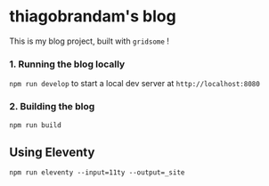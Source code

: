 # thiagobrandam's blog

This is my blog project, built with `gridsome` !

### 1. Running the blog locally

`npm run develop` to start a local dev server at `http://localhost:8080`

### 2. Building the blog

`npm run build`

## Using Eleventy

`npm run eleventy --input=11ty --output=_site`
